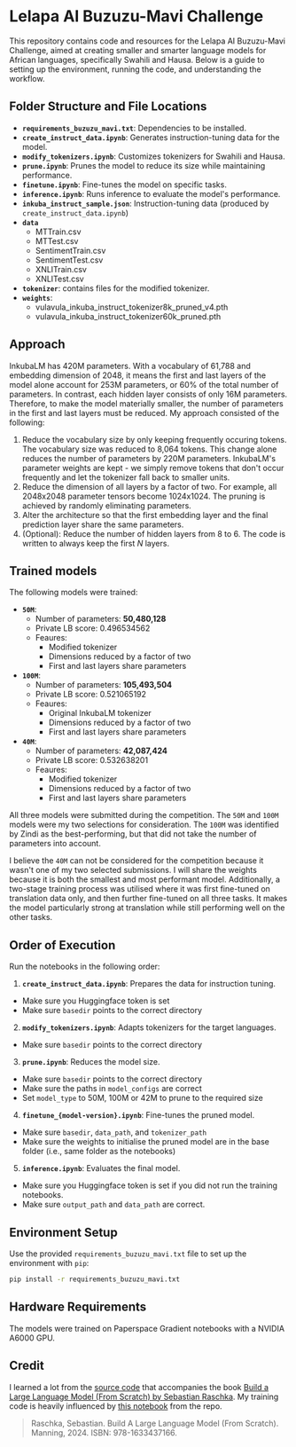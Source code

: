 # Lelapa AI Buzuzu-Mavi Challenge

This repository contains code and resources for the Lelapa AI Buzuzu-Mavi Challenge, aimed at creating smaller and smarter language models for African languages, specifically Swahili and Hausa. Below is a guide to setting up the environment, running the code, and understanding the workflow.

## Folder Structure and File Locations

- **`requirements_buzuzu_mavi.txt`**: Dependencies to be installed.
- **`create_instruct_data.ipynb`**: Generates instruction-tuning data for the model.
- **`modify_tokenizers.ipynb`**: Customizes tokenizers for Swahili and Hausa.
- **`prune.ipynb`**: Prunes the model to reduce its size while maintaining performance.
- **`finetune.ipynb`**: Fine-tunes the model on specific tasks.
- **`inference.ipynb`**: Runs inference to evaluate the model's performance.
- **`inkuba_instruct_sample.json`**: Instruction-tuning data (produced by `create_instruct_data.ipynb`)
- **`data`**
  - MTTrain.csv
  - MTTest.csv
  - SentimentTrain.csv
  - SentimentTest.csv
  - XNLITrain.csv
  - XNLITest.csv
- **`tokenizer`**: contains files for the modified tokenizer.
- **`weights`**:
  - vulavula_inkuba_instruct_tokenizer8k_pruned_v4.pth
  - vulavula_inkuba_instruct_tokenizer60k_pruned.pth

## Approach
InkubaLM has 420M parameters. With a vocabulary of 61,788 and embedding dimension of 2048, it means the first and last layers of the model alone account for 253M parameters, or 60% of the total number of parameters. In contrast, each hidden layer consists of only 16M parameters. Therefore, to make the model materially smaller, the number of parameters in the first and last layers must be reduced. My approach consisted of the following:
 1. Reduce the vocabulary size by only keeping frequently occuring tokens. The vocabulary size was reduced to 8,064 tokens. This change alone reduces the number of parameters by 220M parameters. InkubaLM's parameter weights are kept - we simply remove tokens that don't occur frequently and let the tokenizer fall back to smaller units.
 2. Reduce the dimension of all layers by a factor of two. For example, all 2048x2048 parameter tensors become 1024x1024. The pruning is achieved by randomly eliminating parameters.
 3. Alter the architecture so that the first embedding layer and the final prediction layer share the same parameters.
 4. (Optional): Reduce the number of hidden layers from 8 to 6. The code is written to always keep the first _N_ layers.

## Trained models

The following models were trained:
 - **`50M`**:
   - Number of parameters: **50,480,128**
   - Private LB score: 0.496534562
   - Feaures:
     - Modified tokenizer
     - Dimensions reduced by a factor of two
     - First and last layers share parameters
 - **`100M`**:
   - Number of parameters: **105,493,504**
   - Private LB score: 0.521065192
   - Feaures:
     - Original InkubaLM tokenizer
     - Dimensions reduced by a factor of two
     - First and last layers share parameters
 - **`40M`**:
   - Number of parameters: **42,087,424**
   - Private LB score: 0.532638201
   - Feaures:
     - Modified tokenizer
     - Dimensions reduced by a factor of two
     - First and last layers share parameters

All three models were submitted during the competition. The `50M` and `100M` models were my two selections for consideration. The `100M` was identified by Zindi as the best-performing, but that did not take the number of parameters into account.

I believe the `40M` can not be considered for the competition because it wasn't one of my two selected submissions. I will share the weights because it is both the smallest and most performant model. Additionally, a two-stage training process was utilised where it was first fine-tuned on translation data only, and then further fine-tuned on all three tasks. It makes the model particularly strong at translation while still performing well on the other tasks.


## Order of Execution

Run the notebooks in the following order:

1. **`create_instruct_data.ipynb`**: Prepares the data for instruction tuning.
  - Make sure you Huggingface token is set
  - Make sure `basedir` points to the correct directory
2. **`modify_tokenizers.ipynb`**: Adapts tokenizers for the target languages.
  - Make sure `basedir` points to the correct directory
3. **`prune.ipynb`**: Reduces the model size.
  - Make sure `basedir` points to the correct directory
  - Make sure the paths in `model_configs` are correct
  - Set `model_type` to 50M, 100M or 42M to prune to the required size
4. **`finetune_{model-version}.ipynb`**: Fine-tunes the pruned model.
  - Make sure `basedir`, `data_path`, and `tokenizer_path`
  - Make sure the weights to initialise the pruned model are in the base folder (i.e., same folder as the notebooks)
5. **`inference.ipynb`**: Evaluates the final model.
  - Make sure you Huggingface token is set if you did not run the training notebooks.
  - Make sure `output_path` and `data_path` are correct.
  

## Environment Setup

Use the provided `requirements_buzuzu_mavi.txt` file to set up the environment with `pip`:

```bash
pip install -r requirements_buzuzu_mavi.txt
```

## Hardware Requirements

The models were trained on Paperspace Gradient notebooks with a NVIDIA A6000 GPU.

## Credit
I learned a lot from the [source code](https://github.com/rasbt/LLMs-from-scratch/tree/main) that accompanies the book [Build a Large Language Model (From Scratch) by Sebastian Raschka](https://www.amazon.com/Build-Large-Language-Model-Scratch/dp/1633437167?crid=228R4JI0P0QFR&dib=eyJ2IjoiMSJ9.XvZyIer9iV133BWXqNiVt_OOJXZheO54dvZtQly8MC25PNYZrN3OWsGLjbg3I0G9hI3LkjwhsORxvHIob3nvCZFgdSSQEFe07VkehijGxT03n4Amdw7lnXxnsOUuWXeglfHnewCcV3DjL9zWHELfh5DG1ZErzFym3S6ZxSuFzNvoPkaq0uDlD_CKwqHdC0KM_RdvIqF0_2RudgvzRli0V155KkusHRck3pG7ybp5VyqKDC_GgL_MEywLwLhFgX6kOCgV6Rq90eTgSHFd6ac8krpIYjsHWe6H3IXbfKGvMXc.473O1-iUZC0z2hdx8L5Z5ZTNxtNV9gNPw_mE7QZ5Y90&dib_tag=se&keywords=raschka&qid=1730250834&sprefix=raschk,aps,162&sr=8-1&linkCode=sl1&tag=rasbt03-20&linkId=84ee23afbd12067e4098443718842dac&language=en_US&ref_=as_li_ss_tl). My training code is heavily influenced by [this notebook](https://github.com/rasbt/LLMs-from-scratch/tree/main/ch07/01_main-chapter-code) from the repo.

> Raschka, Sebastian. Build A Large Language Model (From Scratch). Manning, 2024. ISBN: 978-1633437166.
